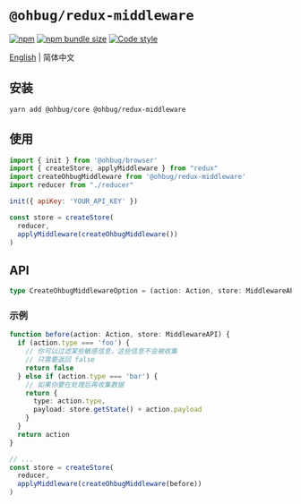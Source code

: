 # `@ohbug/redux-middleware`

[![npm](https://img.shields.io/npm/v/@ohbug/redux-middleware.svg?style=flat-square)](https://www.npmjs.com/package/@ohbug/redux-middleware)
[![npm bundle size](https://img.shields.io/bundlephobia/min/@ohbug/redux-middleware?style=flat-square)](https://bundlephobia.com/result?p=@ohbug/redux-middleware)
[![Code style](https://img.shields.io/badge/code_style-prettier-ff69b4.svg?style=flat-square)](https://github.com/prettier/prettier)

[English](./README.md) | 简体中文

## 安装

```
yarn add @ohbug/core @ohbug/redux-middleware
```

## 使用

```js
import { init } from '@ohbug/browser'
import { createStore, applyMiddleware } from "redux"
import createOhbugMiddleware from '@ohbug/redux-middleware'
import reducer from "./reducer"

init({ apiKey: 'YOUR_API_KEY' })

const store = createStore(
  reducer,
  applyMiddleware(createOhbugMiddleware())
)
```

## API

```typescript
type CreateOhbugMiddlewareOption = (action: Action, store: MiddlewareAPI) => Action | false
```

### 示例

```typescript
function before(action: Action, store: MiddlewareAPI) {
  if (action.type === 'foo') {
    // 你可以过滤某些敏感信息，这些信息不会被收集
    // 只需要返回 false
    return false
  } else if (action.type === 'bar') {
    // 如果你要在处理后再收集数据 
    return {
      type: action.type,
      payload: store.getState() + action.payload
    }
  }
  return action
}

// ...
const store = createStore(
  reducer,
  applyMiddleware(createOhbugMiddleware(before))
)
```
